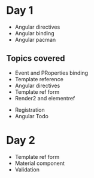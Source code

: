 # Day 1

- Angular directives
- Angular binding
- Angular pacman

## Topics covered
* Event and PRoperties binding
* Template reference
* Angular directives
* Template ref form
* Render2 and elementref

- Registration
- Angular Todo

# Day 2
* Template ref form
* Material component
* Validation


